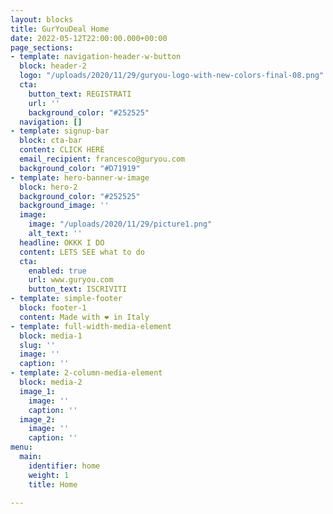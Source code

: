 ```yaml
---
layout: blocks
title: GurYouDeal Home
date: 2022-05-12T22:00:00.000+00:00
page_sections:
- template: navigation-header-w-button
  block: header-2
  logo: "/uploads/2020/11/29/guryou-logo-with-new-colors-final-08.png"
  cta:
    button_text: REGISTRATI
    url: ''
    background_color: "#252525"
  navigation: []
- template: signup-bar
  block: cta-bar
  content: CLICK HERE
  email_recipient: francesco@guryou.com
  background_color: "#D71919"
- template: hero-banner-w-image
  block: hero-2
  background_color: "#252525"
  background_image: ''
  image:
    image: "/uploads/2020/11/29/picture1.png"
    alt_text: ''
  headline: OKKK I DO
  content: LETS SEE what to do
  cta:
    enabled: true
    url: www.guryou.com
    button_text: ISCRIVITI
- template: simple-footer
  block: footer-1
  content: Made with ❤︎ in Italy
- template: full-width-media-element
  block: media-1
  slug: ''
  image: ''
  caption: ''
- template: 2-column-media-element
  block: media-2
  image_1:
    image: ''
    caption: ''
  image_2:
    image: ''
    caption: ''
menu:
  main:
    identifier: home
    weight: 1
    title: Home

---
```

